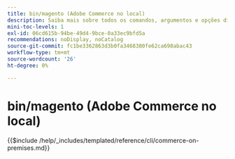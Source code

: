 ```yaml
---
title: bin/magento (Adobe Commerce no local)
description: Saiba mais sobre todos os comandos, argumentos e opções disponíveis para a ferramenta de linha de comando bin/magento do Adobe Commerce.
mini-toc-levels: 1
exl-id: 06cd615b-94be-49d4-9bce-0a33ec9bfd5a
recommendations: noDisplay, noCatalog
source-git-commit: fc1be3362863d3b0fa3468380fe62ca698abac43
workflow-type: tm+mt
source-wordcount: '26'
ht-degree: 0%

---
```


# bin/magento (Adobe Commerce no local)

{{$include /help/_includes/templated/reference/cli/commerce-on-premises.md}}
